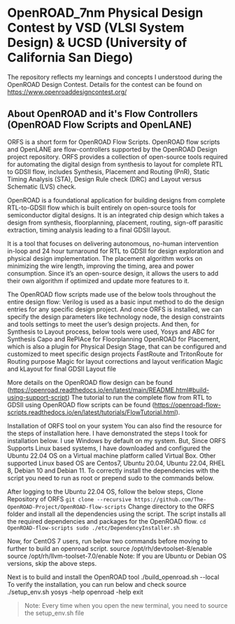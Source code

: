 # OpenROAD_7nm Physical Design Contest by VSD (VLSI System Design) & UCSD (University of California San Diego)
The repository reflects my learnings and concepts I understood during the OpenROAD Design Contest. Details for the contest can be found on https://www.openroaddesigncontest.org/

## About OpenROAD and it's Flow Controllers (OpenROAD Flow Scripts and OpenLANE)
ORFS is a short form for OpenROAD Flow Scripts. OpenROAD flow scripts and OpenLANE are flow-controllers supported by the OpenROAD Design project repository. ORFS provides a collection of open-source tools required for automating the digital design from synthesis to layout for complete RTL to GDSII flow, includes Synthesis, Placement and Routing (PnR), Static Timing Analysis (STA), Design Rule check (DRC) and Layout versus Schematic (LVS) check.

OpenROAD is a foundational application for building designs from complete RTL-to-GDSII flow which is built entirely on open-source tools for semiconductor digital designs. It is an integrated chip design which takes a design from synthesis, floorplanning, placement, routing, sign-off parasitic extraction, timing analysis leading to a final GDSII layout.

It is a tool that focuses on delivering autonomous, no-human intervention in-loop and 24 hour turnaround for RTL to GDSII for design exploration and physical design implementation. The placement algorithm works on minimizing the wire length, improving the timing, area and power consumption. Since it’s an open-source design, it allows the users to add their own algorithm if optimized and update more features to it.

The OpenROAD flow scripts made use of the below tools throughout the entire design flow:
Verilog is used as a basic input method to do the design entries for any specific design project. And once ORFS is installed, we can specify the design parameters like technology node, the design constraints and tools settings to meet the user’s design projects. And then, for Synthesis to Layout process, below tools were used,
Yosys and ABC for Synthesis
Capo and RePIAce for Floorplanning
OpenROAD for Placement, which is also a plugin for Physical Design Stage, that can be configured and customized  to meet specific design projects
FastRoute and TritonRoute for Routing purpose
Magic for layout corrections and layout verification
Magic and kLayout for final GDSII Layout file

More details on the OpenROAD flow design can be found (https://openroad.readthedocs.io/en/latest/main/README.html#build-using-support-script)
The tutorial to run the complete flow from RTL to GDSII using OpenROAD flow scripts can be found (https://openroad-flow-scripts.readthedocs.io/en/latest/tutorials/FlowTutorial.html).

Installation of ORFS tool on your system
You can also find the resource for the steps of installation here. I have demonstrated the steps I took for installation below.
I use Windows by default on my system. But, Since ORFS Supports Linux based systems, I have downloaded and configured the Ubuntu 22.04 OS on a Virtual machine platform called Virtual Box. 
Other supported Linux based OS are Centos7, Ubuntu 20.04, Ubuntu 22.04, RHEL 8, Debian 10 and Debian 11. To correctly install the dependencies with the script you need to run as root or prepend sudo to the commands below. 

After logging to the Ubuntu 22.04 OS, follow the below steps,
Clone Repository of ORFS
`git clone --recursive https://github.com/The-OpenROAD-Project/OpenROAD-flow-scripts`
Change directory to the ORFS folder and install all the dependencies using the script. The script installs all the required dependencies and packages for the OpenROAD flow.
`cd OpenROAD-flow-scripts
sudo ./etc/DependencyInstaller.sh`

Now, for CentOS 7 users, run below two commands before moving to further to build an openroad script.
source /opt/rh/devtoolset-8/enable
source /opt/rh/llvm-toolset-7.0/enable
Note: If you are Ubuntu or Debian OS versions, skip the above steps.

Next is to build and install the OpenROAD tool
./build_openroad.sh --local
To verify the installation, you can run below and check
source ./setup_env.sh
yosys -help
openroad -help
exit
> Note: Every time when you open the new terminal, you need to source the setup_env.sh file
